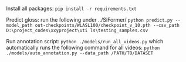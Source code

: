 Install all packages:
`pip install -r requirements.txt`


Predict gloss:
run the following under ../SiFormer/
`python predict.py --model_path out-checkpoints/WLASL100/checkpoint_v_10.pth --csv_path D:\project_codes\xxyproject\uti
ls\testing_samples.csv`

Run annotation script:
`python ./models/run_all_videos.py`
which automatically runs the following command for all videos:
`python ./models/auto_annotation.py --data_path /PATH/TO/DATASET `



